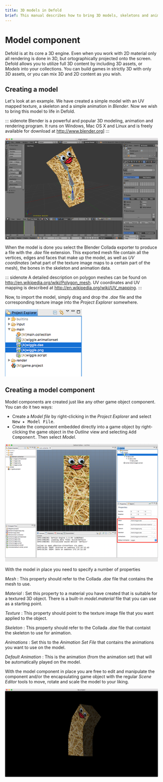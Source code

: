```yaml
---
title: 3D models in Defold
brief: This manual describes how to bring 3D models, skeletons and animations into your game.
---
```


# Model component

Defold is at its core a 3D engine. Even when you work with 2D material only all rendering is done in 3D, but ortographically projected onto the screen.  Defold allows you to utilize full 3D content by including 3D assets, or _Models_ into your collections. You can build games in strictly 3D with only 3D assets, or you can mix 3D and 2D content as you wish.

## Creating a model

Let's look at an example. We have created a simple model with an UV mapped texture, a skeleton and a simple animation in _Blender_. Now we wish to bring this model to life in Defold.

::: sidenote
Blender is a powerful and popular 3D modeling, animation and rendering program. It runs on Windows, Mac OS X and Linux and is freely available for download at http://www.blender.org]
:::

![Model in Blender](images/model/blender.png)

When the model is done you select the Blender Collada exporter to produce a file with the *.dae* file extension. This exported mesh file contain all the vertices, edges and faces that make up the model, as well as _UV coordinates_ (what part of the texture image maps to a certain part of the mesh), the bones in the skeleton and animation data.

::: sidenote
A detailed description on polygon meshes can be found on http://en.wikipedia.org/wiki/Polygon_mesh. UV coordinates and UV mapping is described at http://en.wikipedia.org/wiki/UV_mapping.
:::

Now, to import the model, simply drag and drop the *.dae* file and the corresponding texture image into the *Project Explorer* somewhere.

![Imported model assets](images/model/imported_assets.png)

## Creating a model component

Model components are created just like any other game object component. You can do it two ways:

- Create a *Model file* by right-clicking in the *Project Explorer* and select <kbd>New ▸ Model File</kbd>.
- Create the component embedded directly into a game object by right-clicking the game object in the *Outline* view and selecting <kbd>Add Component</kbd>. Then select *Model*.

![Model in game object](images/model/model.png)

With the model in place you need to specify a number of properties

*Mesh*
: This property should refer to the Collada *.dae* file that contains the mesh to use.

*Material*
: Set this property to a material you have created that is suitable for a textured 3D object. There is a built-in *model.material* file that you can use as a starting point.

*Texture*
: This property should point to the texture image file that you want applied to the object.

*Skeleton*
: This property should refer to the Collada *.dae* file that contaist the skeleton to use for animation.

*Animations*
: Set this to the *Animation Set File* that contains the animations you want to use on the model.

*Default Animation*
: This is the animation (from the animation set) that will be automatically played on the model.


With the model component in place you are free to edit and manipulate the component and/or the encapsulating game object with the regular *Scene Editor* tools to move, rotate and scale the model to your liking.

![Wiggler ingame](images/model/ingame.png)


